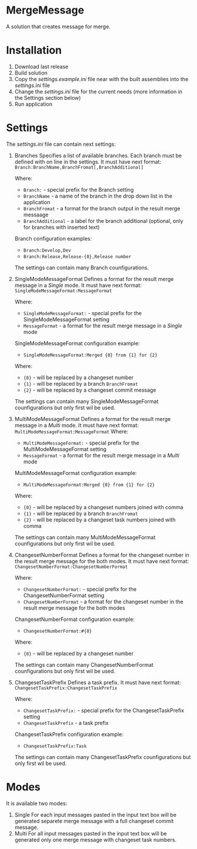 # MergeMessage
A solution that creates message for merge.


# Installation
1. Download last release
2. Build solution
3. Copy the *settings.example.ini* file near with the built assemblies into the *settings.ini* file
4. Change the *settings.ini* file for the current needs (more information in the Settings section below)
5. Run application


# Settings
The *settings.ini* file can contain next settings:
1. Branches
    Specifies a list of available branches.
    Each branch must be defined with on line in the settings. 
    It must have next format: `Branch:BranchName,BranchFromat[,BranchAdditional]`
    
    Where: 
    - `Branch:` - special prefix for the Branch setting
    - `BranchName` - a name of the branch in the drop down list in the application
    - `BranchFromat` - a format for the branch output in the result merge messaage
    - `BranchAdditional` - a label for the branch additional (optional, only for branches with inserted text)
        
    Branch configuration examples: 
    - `Branch:Develop,Dev`
    - `Branch:Release,Release-{0},Release number`
    
    The settings can contain many Branch counfigurations.
2. SingleModeMessageFormat
    Defines a format for the result merge message in a *Single* mode.
    It must have next format: `SingleModeMessageFormat:MessageFormat`
    
    Where: 
    - `SingleModeMessageFormat:` - special prefix for the SingleModeMessageFormat setting
    - `MessageFormat` - a format for the result merge message in a *Single* mode
    
    SingleModeMessageFormat configuration example: 
    - `SingleModeMessageFormat:Merged {0} from {1} for {2}`
    
    Where: 
    - `{0}` - will be replaced by a changeset number
    - `{1}` - will be replaced by a branch `BranchFromat`
    - `{2}` - will be replaced by a changeset commit message
    
    The settings can contain many SingleModeMessageFormat counfigurations but only first wil be used.
3. MultiModeMessageFormat
    Defines a format for the result merge message in a *Multi* mode.
    It must have next format: `MultiModeMessageFormat:MessageFormat`
    Where: 
    - `MultiModeMessageFormat:` - special prefix for the MultiModeMessageFormat setting
    - `MessageFormat` - a format for the result merge message in a *Multi* mode
    
    MultiModeMessageFormat configuration example: 
    - `MultiModeMessageFormat:Merged {0} from {1} for {2}`
    
    Where: 
    - `{0}` - will be replaced by a changeset numbers joined with comma
    - `{1}` - will be replaced by a branch `BranchFromat`
    - `{2}` - will be replaced by a changeset task numbers joined with comma
    
    The settings can contain many MultiModeMessageFormat counfigurations but only first wil be used.
4. ChangesetNumberFormat
    Defines a format for the changeset number in the result merge message for the both modes.
    It must have next format: `ChangesetNumberFormat:ChangesetNumberFormat`
    
    Where: 
    - `ChangesetNumberFormat:` - special prefix for the ChangesetNumberFormat setting
    - `ChangesetNumberFormat` - a format for the changeset number in the result merge message for the both modes
    
    ChangesetNumberFormat configuration example: 
    - `ChangesetNumberFormat:#{0}`
    
    Where: 
    - `{0}` - will be replaced by a changeset number
    
    The settings can contain many ChangesetNumberFormat counfigurations but only first wil be used.
5. ChangesetTaskPrefix
    Defines a task prefix.
    It must have next format: `ChangesetTaskPrefix:ChangesetTaskPrefix`
    
    Where: 
    - `ChangesetTaskPrefix:` - special prefix for the ChangesetTaskPrefix setting
    - `ChangesetTaskPrefix` - a task prefix
    
    ChangesetTaskPrefix configuration example: 
    - `ChangesetTaskPrefix:Task`
    
    The settings can contain many ChangesetTaskPrefix counfigurations but only first wil be used.


# Modes
It is available two modes:
1. Single
    For each input messages pasted in the input text box will be generated separete merge message with a full changeset commit message.
2. Multi
    For all input messages pasted in the input text box will be generated only one merge message with changeset task numbers.
